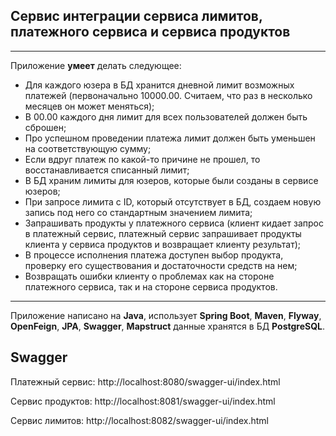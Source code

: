 ##  Сервис интеграции сервиса лимитов, платежного сервиса и сервиса продуктов


_______

Приложение **умеет** делать следующее:
- Для каждого юзера в БД хранится дневной лимит возможных платежей (первоначально 10000.00. Считаем, что раз в несколько месяцев он может меняться);
- В 00.00 каждого дня лимит для всех пользователей должен быть сброшен;
- Про успешном проведении платежа лимит должен быть уменьшен на соответствующую сумму;
- Если вдруг платеж по какой-то причине не прошел, то восстанавливается списанный лимит;
- В БД храним лимиты для юзеров, которые были созданы в сервисе юзеров;
- При запросе лимита с ID, который отсутствует в БД, создаем новую запись под него со стандартным значением лимита;
- Запрашивать продукты у платежного сервиса (клиент кидает запрос в платежный сервис, платежный сервис запрашивает продукты клиента у сервиса продуктов и возвращает клиенту результат);
- В процессе исполнения платежа доступен выбор продукта, проверку его существования и достаточности средств на нем;
- Возвращать ошибки клиенту о проблемах как на стороне платежного сервиса, так и на стороне сервиса продуктов.

-------

Приложение написано на **Java**, использует **Spring Boot**, **Maven**, **Flyway**, **OpenFeign**, **JPA**, **Swagger**, **Mapstruct**
данные хранятся в БД **PostgreSQL**.

## Swagger

Платежный сервис:
http://localhost:8080/swagger-ui/index.html

Сервис продуктов:
http://localhost:8081/swagger-ui/index.html

Сервис лимитов:
http://localhost:8082/swagger-ui/index.html
